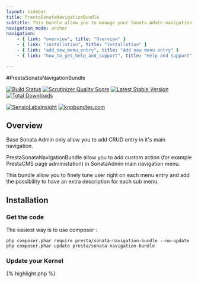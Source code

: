 ```yaml
---
layout: sidebar
title: PrestaSonataNavigationBundle
subtitle: This bundle allow you to manage your Sonata Admin navigation
navigation_mode: anchor
navigation:
    - { link: "overview", title: "Overview" }
    - { link: "installation", title: "Installation" }
    - { link: "add_new_menu_entry", title: "Add new menu entry" }
    - { link: "how_to_get_help_and_support", title: "Help and support" }

---
```


#PrestaSonataNavigationBundle

[![Build Status](https://secure.travis-ci.org/prestaconcept/PrestaSonataNavigationBundle.png?branch=master)](http://travis-ci.org/prestaconcept/PrestaSonataNavigationBundle)
[![Scrutinizer Quality Score](https://scrutinizer-ci.com/g/prestaconcept/PrestaSonataNavigationBundle/badges/quality-score.png?s=00888f95880ed208af842bfd35eece9b993c0d62)](https://scrutinizer-ci.com/g/prestaconcept/PrestaSonataNavigationBundle/)
[![Latest Stable Version](https://poser.pugx.org/presta/sonata-navigation-bundle/v/stable.png)](https://packagist.org/packages/presta/sonata-navigation-bundle)
[![Total Downloads](https://poser.pugx.org/presta/sonata-navigation-bundle/downloads.png)](https://packagist.org/packages/presta/sonata-navigation-bundle)

[![SensioLabsInsight](https://insight.sensiolabs.com/projects/08074de8-32da-42cb-b2e4-a273f893bd77/big.png)](https://insight.sensiolabs.com/projects/08074de8-32da-42cb-b2e4-a273f893bd77)
[![knpbundles.com](http://knpbundles.com/prestaconcept/PrestaSonataNavigationBundle/badge)](http://knpbundles.com/prestaconcept/PrestaSonataNavigationBundle)

## Overview

Base Sonata Admin only allow you to add CRUD entry in it's main navigation.

PrestaSonataNavigationBundle allow you to add custom action (for example PrestaCMS page administation) in SonataAdmin main
navigation menu.

This bundle allow you to finely tune user right on each menu entry and add the possibility to have an extra description for each sub menu.


## Installation

### Get the code

The easiest way is to use composer :

    php composer.phar require presta/sonata-navigation-bundle --no-update
    php composer.phar update presta/sonata-navigation-bundle

### Update your Kernel

{% highlight php %}
<?php
class AppKernel extends Kernel
{
    public function registerBundles()
    {
        $bundles = array(
            ...
            new Presta\SonataNavigationBundle\PrestaSonataNavigationBundle()
        );
    }
}
{% endhighlight %}

### Add it to you layout

If not already done, extends your sonata admin layout.

The best way to do that is to easy-extends SonataAdminBundle like this :

    php app/console sonata:easy-extends:generate SonataAdminBundle --dest=src

Then create a new template: Application\Sonata\AdminBundle\Resources\views\layout.html.twig

This template code should look like this :

{% highlight html %}
{% raw %}
{% extends 'SonataAdminBundle::standard_layout.html.twig' %}

{% block sonata_top_bar_nav %}
    {{ knp_menu_render('presta_sonata_navigation.menu.main', {'allow_safe_labels' : true}, 'list') }}
{% endblock %}
{% endraw %}
{% endhighlight %}

Now you just need to configure Sonata Admin to point to your new layout like this :

{% highlight yaml %}
sonata_admin:
    templates:
        layout:  ApplicationSonataAdminBundle::layout.html.twig
{% endhighlight %}

### Try PrestaSonataAdminExtendedBundle

Navigation is just one of our utils for SonataAdmin, maybe you should [try our Admin extended bundle](https://github.com/prestaconcept/PrestaSonataAdminExtendedBundle).


## Add new menu entry

### Configuration

Now you just need to add some configuration to add new entry in your navigation. Here is an example taken from
[PrestaSonataAdminExtendedBundle](https://github.com/prestaconcept/PrestaSonataAdminExtendedBundle/blob/master/Resources/config/user/config_navigation.yml)

{% highlight yaml %}
presta_sonata_navigation:
    menu:
        items:
            user:
                route: admin_sonata_user_user_list
                roles:
                    - ROLE_ADMIN_USER
                children:
                    users:
                        route: admin_sonata_user_user_list
                    groups:
                        route: admin_sonata_user_group_list
{% endhighlight %}

Pay attention to the "roles" entry which allow you to define user role to access this menu.

### Translations

By default, navigation translation are made with PrestaSonataNavigationBundle translation domain so you will need to add
a `PrestaSonataNavigationBundle.en.xliff` file (or yml if you want) to add you new menu entries.

You want to disable description you just need to add 'with_description: false' configuration under presta_sonata_navigation.

{% highlight yaml %}
presta_sonata_navigation:
    menu:
        with_description: false
        items:
            ...
{% endhighlight %}

# How to get help and support

If you need help on one of our bundle, please register to our [google group][4] and ask you question.
You can open issues on github too.

[4]: https://groups.google.com/forum/?hl=fr&fromgroups#!forum/prestacms-devs
